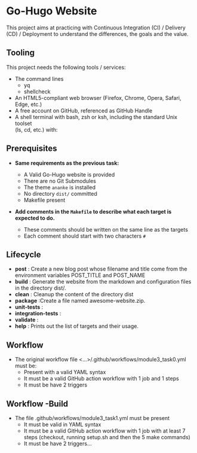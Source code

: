 # Go-Hugo Website

This project aims at practicing with Continuous Integration (CI) / Delivery (CD)
/ Deployment to understand the differences, the goals and the value.

## Tooling

This project needs the following tools /
services:

- The command lines
  - yq
  - shellcheck
- An HTML5-compliant web browser (Firefox, Chrome, Opera, Safari, Edge, etc.)
- A free account on GitHub, referenced as GitHub Handle
- A shell terminal with bash, zsh or ksh, including the standard Unix toolset \
(ls, cd, etc.) with:

## Prerequisites

- **Same requirements as the previous task:**

  - A Valid Go-Hugo website is provided
  - There are no Git Submodules
  - The theme  `ananke`  is installed
  - No directory  `dist/`  committed
  - Makefile present
- **Add comments in the  `Makefile`  to describe
      what each target is expected to do.**

  - These comments should be written on the same line as the targets
  - Each comment should start with two characters  `#`

## Lifecycle

- **post** : Create a new blog post whose filename and title come
     from the environment variables POST_TITLE and POST_NAME
- **build** : Generate the website from the markdown and configuration
    files in the directory dist/.
- **clean** : Cleanup the content of the directory dist
- **package** :Create a file named awesome-website.zip.
- **unit-tests** :
- **integration-tests** :
- **validate** :
- **help** : Prints out the list of targets and their usage.

## Workflow

- The original workflow file <...>/.github/workflows/module3_task0.yml must be:
  - Present with a valid YAML syntax
  - It must be a valid GitHub action workflow with 1 job and 1 steps
  - It must be have 2 triggers

## Workflow -Build

- The file .github/workflows/module3_task1.yml must be present
  - It must be valid in YAML syntax
  - It must be a valid GitHub action workflow with 1 job with at least 7
    steps (checkout, running setup.sh and then the 5 make commands)
  - It must be have 2 triggers...
